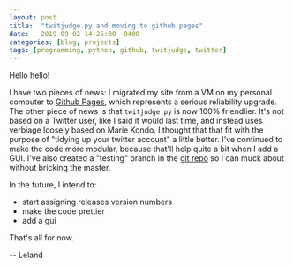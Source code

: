 ```yaml
---
layout: post
title:  "twitjudge.py and moving to github pages"
date:   2019-09-02 14:25:00 -0400
categories: [blog, projects]
tags: [programming, python, github, twitjudge, twitter]
---
```


Hello hello!

I have two pieces of news: I migrated my site from a VM on my personal computer
to [Github Pages](pages.github.com), which represents a serious reliability
upgrade. The other piece of news is that `twitjudge.py` is now 100% friendlier.
It's not based on a Twitter user, like I said it would last time, and instead
uses verbiage loosely based on Marie Kondo. I thought that that fit with the
purpose of "tidying up your twitter account" a little better. I've continued to
make the code more modular, because that'll help quite a bit when I add a GUI.
I've also created a "testing" branch in the
[git repo](https://github.com/lrolofson/twitjudge.py) so I can muck about
without bricking the master.

In the future, I intend to:
 - start assigning releases version numbers
 - make the code prettier
 - add a gui

 That's all for now.

 -- Leland
